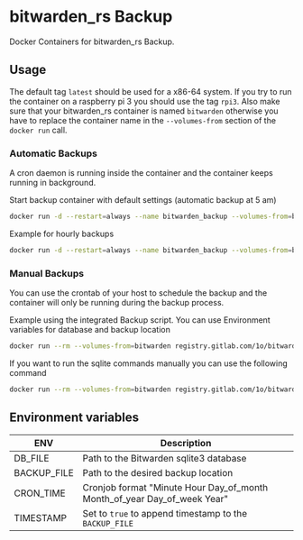 # bitwarden_rs Backup

Docker Containers for bitwarden_rs Backup.

## Usage

The default tag `latest` should be used for a x86-64 system. If you try to run the container on a raspberry pi 3 you should use the tag `rpi3`. Also make sure that your bitwarden_rs container is named `bitwarden` otherwise you have to replace the container name in the `--volumes-from` section of the `docker run` call.

### Automatic Backups 
A cron daemon is running inside the container and the container keeps running in background.

Start backup container with default settings (automatic backup at 5 am)
```sh
docker run -d --restart=always --name bitwarden_backup --volumes-from=bitwarden registry.gitlab.com/1o/bitwarden_rs-backup/bw_backup
```

Example for hourly backups
```sh
docker run -d --restart=always --name bitwarden_backup --volumes-from=bitwarden -e CRON_TIME="0 * * * *" registry.gitlab.com/1o/bitwarden_rs-backup/bw_backup
```

### Manual Backups
You can use the crontab of your host to schedule the backup and the container will only be running during the backup process.

Example using the integrated Backup script. You can use Environment variables for database and backup location
```sh
docker run --rm --volumes-from=bitwarden registry.gitlab.com/1o/bitwarden_rs-backup/bw_backup /backup.sh
```

If you want to run the sqlite commands manually you can use the following command
```sh
docker run --rm --volumes-from=bitwarden registry.gitlab.com/1o/bitwarden_rs-backup/bw_backup sqlite3 $DB_FILE ".backup $BACKUP_FILE"
```

## Environment variables
| ENV | Description |
| ----- | ----- |
| DB_FILE | Path to the Bitwarden sqlite3 database |
| BACKUP_FILE | Path to the desired backup location |
| CRON_TIME | Cronjob format "Minute Hour Day_of_month Month_of_year Day_of_week Year" |
| TIMESTAMP | Set to `true` to append timestamp to the `BACKUP_FILE` |
